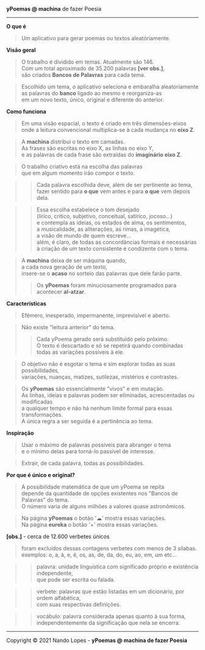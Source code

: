 **yPoemas @ machina** de fazer Poesia  
___
**O que é**  
> Um aplicativo para gerar poemas ou textos aleatóriamente.  

**Visão geral**  
> O trabalho é dividido em temas. Atualmente são 146.  
> Com um total aproximado de 35.200 palavras **[ver obs.]**,  
> são criados **Bancos de Palavras** para cada tema.  

> Escolhido um tema, o aplicativo seleciona e embaralha aleatoriamente  
> as palavras do **banco** ligado ao mesmo e reorganiza-as  
> em um novo texto, único, original e diferente do anterior.  

**Como funciona**  
> Em uma visão espacial, o texto é criado em três dimensões-eixos  
  onde a leitura convencional multiplica-se à cada mudança no **eixo Z**.  

> A **machina** distribui o texto em camadas.  
  As frases são escritas no eixo X, as linhas no eixo Y,  
  e as palavras de cada frase são extraidas do **imaginário eixo Z**.  

> O trabalho criativo está na escolha das palavras  
  que em algum momento irão compor o texto.  

>> Cada palavra escolhida deve, além de ser pertinente ao tema,  
  fazer sentido para **o que** vem antes e para **o que** vem depois dela.  

>> Essa escolha estabelece o tom desejado  
   (lírico, crítico, subjetivo, conceitual, satírico, jocoso...)  
   e contempla as ideias, os estados de alma, os sentimentos,  
   a musicalidade, as aliterações, as rimas, a imagética,  
   a visão de mundo de quem escreve...  
   além, é claro, de todas as concordâncias formais e necessárias  
   à criação de um texto consistente e condizente com o tema.  

> A **machina** deixa de ser máquina quando,  
  a cada nova geração de um texto,  
  insere-se o **acaso** no sorteio das palavras que dele farão parte.  
>> Os **yPoemas** foram minuciosamente programados para acontecer **al-atzar**.  

**Características**  
> Efêmero, inesperado, impermanente, imprevisível e aberto.  

> Não existe "leitura anterior" do tema.  
>> Cada yPoema gerado será substituído pelo próximo.  
>> O texto é descartado e só se repetirá quando combinadas   
>> todas as variações possíveis à ele.  

> O objetivo não é esgotar o tema e sim explorar todas as suas possibilidades,  
  variações, nuanças, matizes, sutilezas, mistérios e contrastes.  

> Os **yPoemas** são essencialmente "vivos" e em mutação.  
  As linhas, ideias e palavras podem ser eliminadas, acrescentadas ou modificadas  
  a qualquer tempo e não há nenhum limite formal para essas transformações.  
  A única regra a ser seguida é a pertinência ao tema.  

**Inspiração**  
> Usar o máximo de palavras possíveis para abranger o tema  
  e o mínimo delas para torná-lo passível de interesse.  

> Extrair, de cada palavra, todas as possibilidades.  

**Por que é único e original?**  
> A possibilidade matemática de que um yPoema se repita  
  depende da quantidade de opções existentes nos "Bancos de Palavras" do tema.  
  O número varia de alguns milhões a valores quase astronômicos.  

> Na página **yPoemas** o botão '☁' mostra essas variações.  
> Na página **eureka** o botão '+' mostra essas variações.  

**[obs.]** - cerca de 12.600 verbetes únicos  
> foram excluídos dessas contagens verbetes com menos de 3 sílabas.  
> exemplos: o, a, à, e, é, os, as, de, da, do, eu, ao, em, um etc...  

>> palavra: unidade linguística com significado próprio e existência independente,  
>> que pode ser escrita ou falada.  

>> verbete: palavras que estão listadas em um dicionário, por ordem alfabética,  
>> com suas respectivas definições.  

>> vocábulo: palavra considerada apenas quanto à sua forma,  
>> independentemente da significação que nela se encerra.  

___
Copyright © 2021 Nando Lopes - **yPoemas @ machina de fazer Poesia**